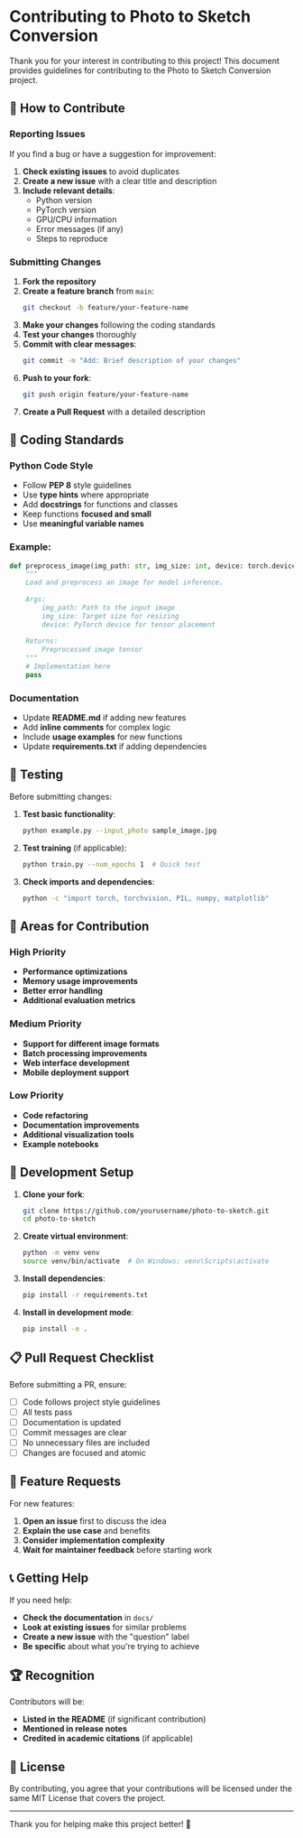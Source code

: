 # Contributing to Photo to Sketch Conversion

Thank you for your interest in contributing to this project! This document provides guidelines for contributing to the Photo to Sketch Conversion project.

## 🤝 How to Contribute

### Reporting Issues

If you find a bug or have a suggestion for improvement:

1. **Check existing issues** to avoid duplicates
2. **Create a new issue** with a clear title and description
3. **Include relevant details**:
   - Python version
   - PyTorch version
   - GPU/CPU information
   - Error messages (if any)
   - Steps to reproduce

### Submitting Changes

1. **Fork the repository**
2. **Create a feature branch** from `main`:
   ```bash
   git checkout -b feature/your-feature-name
   ```
3. **Make your changes** following the coding standards
4. **Test your changes** thoroughly
5. **Commit with clear messages**:
   ```bash
   git commit -m "Add: Brief description of your changes"
   ```
6. **Push to your fork**:
   ```bash
   git push origin feature/your-feature-name
   ```
7. **Create a Pull Request** with a detailed description

## 📝 Coding Standards

### Python Code Style

- Follow **PEP 8** style guidelines
- Use **type hints** where appropriate
- Add **docstrings** for functions and classes
- Keep functions **focused and small**
- Use **meaningful variable names**

### Example:

```python
def preprocess_image(img_path: str, img_size: int, device: torch.device) -> torch.Tensor:
    """
    Load and preprocess an image for model inference.
    
    Args:
        img_path: Path to the input image
        img_size: Target size for resizing
        device: PyTorch device for tensor placement
        
    Returns:
        Preprocessed image tensor
    """
    # Implementation here
    pass
```

### Documentation

- Update **README.md** if adding new features
- Add **inline comments** for complex logic
- Include **usage examples** for new functions
- Update **requirements.txt** if adding dependencies

## 🧪 Testing

Before submitting changes:

1. **Test basic functionality**:
   ```bash
   python example.py --input_photo sample_image.jpg
   ```

2. **Test training** (if applicable):
   ```bash
   python train.py --num_epochs 1  # Quick test
   ```

3. **Check imports and dependencies**:
   ```bash
   python -c "import torch, torchvision, PIL, numpy, matplotlib"
   ```

## 🎯 Areas for Contribution

### High Priority
- **Performance optimizations**
- **Memory usage improvements**
- **Better error handling**
- **Additional evaluation metrics**

### Medium Priority
- **Support for different image formats**
- **Batch processing improvements**
- **Web interface development**
- **Mobile deployment support**

### Low Priority
- **Code refactoring**
- **Documentation improvements**
- **Additional visualization tools**
- **Example notebooks**

## 🔧 Development Setup

1. **Clone your fork**:
   ```bash
   git clone https://github.com/yourusername/photo-to-sketch.git
   cd photo-to-sketch
   ```

2. **Create virtual environment**:
   ```bash
   python -m venv venv
   source venv/bin/activate  # On Windows: venv\Scripts\activate
   ```

3. **Install dependencies**:
   ```bash
   pip install -r requirements.txt
   ```

4. **Install in development mode**:
   ```bash
   pip install -e .
   ```

## 📋 Pull Request Checklist

Before submitting a PR, ensure:

- [ ] Code follows project style guidelines
- [ ] All tests pass
- [ ] Documentation is updated
- [ ] Commit messages are clear
- [ ] No unnecessary files are included
- [ ] Changes are focused and atomic

## 🚀 Feature Requests

For new features:

1. **Open an issue** first to discuss the idea
2. **Explain the use case** and benefits
3. **Consider implementation complexity**
4. **Wait for maintainer feedback** before starting work

## 📞 Getting Help

If you need help:

- **Check the documentation** in `docs/`
- **Look at existing issues** for similar problems
- **Create a new issue** with the "question" label
- **Be specific** about what you're trying to achieve

## 🏆 Recognition

Contributors will be:

- **Listed in the README** (if significant contribution)
- **Mentioned in release notes**
- **Credited in academic citations** (if applicable)

## 📄 License

By contributing, you agree that your contributions will be licensed under the same MIT License that covers the project.

---

Thank you for helping make this project better! 🎉

